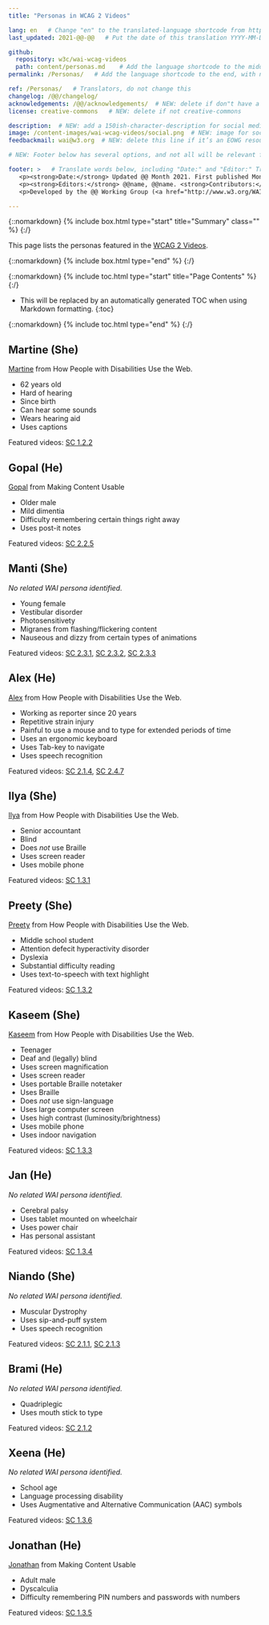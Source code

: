 ```yaml
---
title: "Personas in WCAG 2 Videos"

lang: en   # Change "en" to the translated-language shortcode from https://www.iana.org/assignments/language-subtag-registry/language-subtag-registry
last_updated: 2021-@@-@@   # Put the date of this translation YYYY-MM-DD (with month in the middle)

github:
  repository: w3c/wai-wcag-videos
  path: content/personas.md    # Add the language shortcode to the middle of the filename, for example: content/index.fr.md
permalink: /Personas/   # Add the language shortcode to the end, with no slash at end, for example: /link/to/page/fr

ref: /Personas/   # Translators, do not change this
changelog: /@@/changelog/
acknowledgements: /@@/acknowledgements/  # NEW: delete if don"t have a separate acknowledgements page. And delete it in the footer below.
license: creative-commons   # NEW: delete if not creative-commons

description:  # NEW: add a 150ish-character-description for social media   # translate the description
image: /content-images/wai-wcag-videos/social.png  # NEW: image for social media
feedbackmail: wai@w3.org  # NEW: delete this line if it’s an EOWG resource (the default is wai-eo-editors@w3.org)

# NEW: Footer below has several options, and not all will be relevant for specific pages. (Ask Shawn if questions.)

footer: >   # Translate words below, including "Date:" and "Editor:" Translate the Working Group name. Leave the Working Group acronym in English. Do *not* change the dates in the footer below.
   <p><strong>Date:</strong> Updated @@ Month 2021. First published Month 20@@. CHANGELOG.</p>
   <p><strong>Editors:</strong> @@name, @@name. <strong>Contributors:</strong> @@name, @@name, and <a href=”https://www.w3.org/groups/wg/@@wg/participants”>participants of the @@WG</a>. ACKNOWLEDGEMENTS lists contributors and credits.</p>
   <p>Developed by the @@ Working Group (<a href="http://www.w3.org/WAI/@@/">@@WG</a>). Developed as part of the <a href="https://www.w3.org/WAI/@@/">WAI-@@ project</a>, @@co-funded by the European Commission.</p>

---
```


{::nomarkdown}
{% include box.html type="start" title="Summary" class="" %}
{:/}

This page lists the personas featured in the [WCAG 2 Videos](https://wai-wcag-videos.netlify.app/overview/).

{::nomarkdown}
{% include box.html type="end" %}
{:/}

{::nomarkdown}
{% include toc.html type="start" title="Page Contents" %}
{:/}

- This will be replaced by an automatically generated TOC when using Markdown formatting.
{:toc}

{::nomarkdown}
{% include toc.html type="end" %}
{:/}

## Martine (She)

[Martine](https://www.w3.org/WAI/people-use-web/user-stories/#onlinestudent) from How People with Disabilities Use the Web.

* 62 years old
* Hard of hearing
* Since birth
* Can hear some sounds
* Wears hearing aid
* Uses captions

Featured videos: [SC 1.2.2](https://wai-wcag-videos.netlify.app/sc-1.2.2/)

## Gopal (He)

[Gopal](https://w3c.github.io/coga/content-usable/#gopal-a-retired-lawyer-with-dementia) from Making Content Usable

* Older male
* Mild dimentia
* Difficulty remembering certain things right away
* Uses post-it notes

Featured videos: [SC 2.2.5](https://wai-wcag-videos.netlify.app/sc-2.2.5/)

## Manti (She)

*No related WAI persona identified.*

* Young female
* Vestibular disorder
* Photosensitivety
* Migranes from flashing/flickering content
* Nauseous and dizzy from certain types of animations

Featured videos: [SC 2.3.1](https://wai-wcag-videos.netlify.app/sc-2.3.1/), [SC 2.3.2](https://wai-wcag-videos.netlify.app/sc-2.3.2/), [SC 2.3.3](https://wai-wcag-videos.netlify.app/sc-2.3.3/)

## Alex (He)

[Alex](https://www.w3.org/WAI/people-use-web/user-stories/#reporter) from How People with Disabilities Use the Web.

* Working as reporter since 20 years
* Repetitive strain injury
* Painful to use a mouse and to type for extended periods of time
* Uses an ergonomic keyboard
* Uses Tab-key to navigate
* Uses speech recognition

Featured videos: [SC 2.1.4](https://wai-wcag-videos.netlify.app/sc-2.1.4/), [SC 2.4.7](https://wai-wcag-videos.netlify.app/sc-2.4.7/)

## Ilya (She)

[Ilya](https://www.w3.org/WAI/people-use-web/user-stories/#accountant) from How People with Disabilities Use the Web.

* Senior accountant
* Blind
* Does *not* use Braille
* Uses screen reader
* Uses mobile phone

Featured videos: [SC 1.3.1](https://wai-wcag-videos.netlify.app/sc-1.3.1/)

## Preety (She)

[Preety](https://www.w3.org/WAI/people-use-web/user-stories/#classroomstudent) from How People with Disabilities Use the Web.

* Middle school student
* Attention defecit hyperactivity disorder
* Dyslexia
* Substantial difficulty reading
* Uses text-to-speech with text highlight

Featured videos: [SC 1.3.2](https://wai-wcag-videos.netlify.app/sc-1.3.2/)

## Kaseem (She)

[Kaseem](https://www.w3.org/WAI/people-use-web/user-stories/#teenager) from How People with Disabilities Use the Web.

* Teenager
* Deaf and (legally) blind
* Uses screen magnification
* Uses screen reader
* Uses portable Braille notetaker
* Uses Braille
* Does *not* use sign-language
* Uses large computer screen
* Uses high contrast (luminosity/brightness)
* Uses mobile phone
* Uses indoor navigation

Featured videos: [SC 1.3.3](https://wai-wcag-videos.netlify.app/sc-1.3.3/)

## Jan (He)

*No related WAI persona identified.*

* Cerebral palsy
* Uses tablet mounted on wheelchair
* Uses power chair
* Has personal assistant

Featured videos: [SC 1.3.4](https://wai-wcag-videos.netlify.app/sc-1.3.4/)

## Niando (She)

*No related WAI persona identified.*

* Muscular Dystrophy
* Uses sip-and-puff system
* Uses speech recognition

Featured videos: [SC 2.1.1](https://wai-wcag-videos.netlify.app/sc-2.1.1/), [SC 2.1.3](https://wai-wcag-videos.netlify.app/sc-2.1.3/)

## Brami (He)

*No related WAI persona identified.*

* Quadriplegic
* Uses mouth stick to type

Featured videos: [SC 2.1.2](https://wai-wcag-videos.netlify.app/sc-2.1.2/)

## Xeena (He)

*No related WAI persona identified.*

* School age
* Language processing disability
* Uses Augmentative and Alternative Communication (AAC) symbols

Featured videos: [SC 1.3.6](https://wai-wcag-videos.netlify.app/sc-1.3.6/)

## Jonathan (He)

[Jonathan](https://w3c.github.io/coga/content-usable/#jonathan-a-therapist-with-dyscalculia) from Making Content Usable

* Adult male
* Dyscalculia
* Difficulty remembering PIN numbers and passwords with numbers

Featured videos: [SC 1.3.5](https://wai-wcag-videos.netlify.app/sc-1.3.5/)
